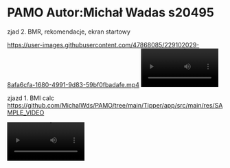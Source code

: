 # PAMO Autor:Michał Wadas s20495

zjad 2. BMR, rekomendacje, ekran startowy

https://user-images.githubusercontent.com/47868085/229102029-8afa6cfa-1680-4991-9d83-59bf0fbadafe.mp4
<video src='https://user-images.githubusercontent.com/47868085/229102029-8afa6cfa-1680-4991-9d83-59bf0fbadafe.mp4' width=180/>


zjazd 1. BMI calc
https://github.com/MichalWds/PAMO/tree/main/Tipper/app/src/main/res/SAMPLE_VIDEO

<video src='https://user-images.githubusercontent.com/47868085/224396954-49658a9b-5456-47b9-a22c-8c24a67ba2f5.mp4' width=180/>


https://user-images.githubusercontent.com/47868085/224396954-49658a9b-5456-47b9-a22c-8c24a67ba2f5.mp4

